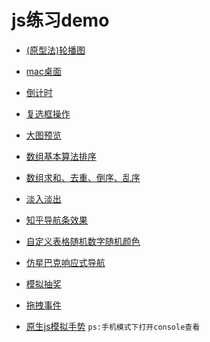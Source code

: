 # js练习demo

* [(原型法)轮播图](https://wangquanfugui12138.github.io/jsPractice/(原型法)轮播图.html)

* [mac桌面](https://wangquanfugui12138.github.io/jsPractice/mac桌面.html)

* [倒计时](https://wangquanfugui12138.github.io/jsPractice/倒计时.html)

* [复选框操作](https://wangquanfugui12138.github.io/jsPractice/复选框操作.html)

* [大图预览](https://wangquanfugui12138.github.io/jsPractice/大图预览.html)

* [数组基本算法排序](https://wangquanfugui12138.github.io/jsPractice/数组基本算法排序.html)

* [数组求和、去重、倒序、乱序](https://wangquanfugui12138.github.io/jsPractice/数组求和、去重、倒序、乱序.html)

* [淡入淡出](https://wangquanfugui12138.github.io/jsPractice/淡入淡出.html)

* [知乎导航条效果](https://wangquanfugui12138.github.io/jsPractice/知乎导航条效果.html)

* [自定义表格随机数字随机颜色](https://wangquanfugui12138.github.io/jsPractice/自定义表格随机数字随机颜色.html)

* [仿星巴克响应式导航](https://wangquanfugui12138.github.io/jsPractice/dist/index.html)

* [模拟抽奖](https://wangquanfugui12138.github.io/jsPractice/sweepstakes.html)

* [拖拽事件](https://wangquanfugui12138.github.io/jsPractice/drag.html)

* [原生js模拟手势](https://wangquanfugui12138.github.io/jsPractice/手势Test.html)   `ps:手机模式下打开console查看`
